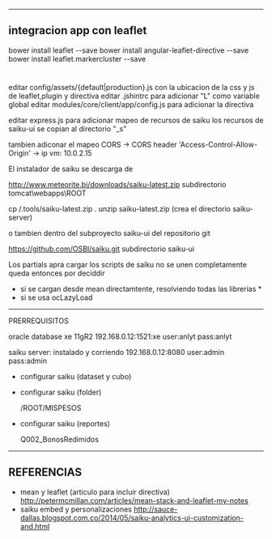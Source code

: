 -------------------
integracion app con leaflet
-------------------

 bower install leaflet --save
 bower install angular-leaflet-directive --save
 bower install leaflet.markercluster --save
 #
 
editar config/assets/{default|production}.js con la ubicacion de la css y js de leaflet,plugin y directiva
editar .jshintrc para adicionar "L" como variable global
editar modules/core/client/app/config.js para adicionar la directiva

editar express.js para adicionar mapeo de recursos de saiku
los recursos de saiku-ui se copian al directorio "_s"



tambien adiconar el mapeo CORS
  -> CORS header 'Access-Control-Allow-Origin'
  -> ip vm: 10.0.2.15




El instalador de saiku se descarga de

  http://www.meteorite.bi/downloads/saiku-latest.zip
  subdirectorio tomcat\webapps\ROOT

  cp /.tools/saiku-latest.zip .
  unzip saiku-latest.zip  (crea el directorio saiku-server)

o tambien dentro del subproyecto saiku-ui del repositorio git

  https://github.com/OSBI/saiku.git
  subdirectorio saiku-ui


Los partials apra cargar los scripts de saiku no se unen completamente
queda entonces por deciddir
- si se cargan desde mean directamtente, resolviendo todas las librerias *
- si se usa ocLazyLoad

---------------------------------
PRERREQUISITOS

oracle database xe 11gR2
  192.168.0.12:1521:xe
  user:anlyt
  pass:anlyt

saiku server: instalado y corriendo
  192.168.0.12:8080
  user:admin
  pass:admin


- configurar saiku (dataset y cubo)
- configurar saiku (folder)

  /ROOT/MISPESOS

- configurar saiku (reportes)

  Q002_BonosRedimidos










-----------------------------
REFERENCIAS
-----------------------------
- mean y leaflet (articulo para incluir directiva)
  http://petermcmillan.com/articles/mean-stack-and-leaflet-my-notes
- saiku embed y personalizaciones
  http://sauce-dallas.blogspot.com.co/2014/05/saiku-analytics-ui-customization-and.html
